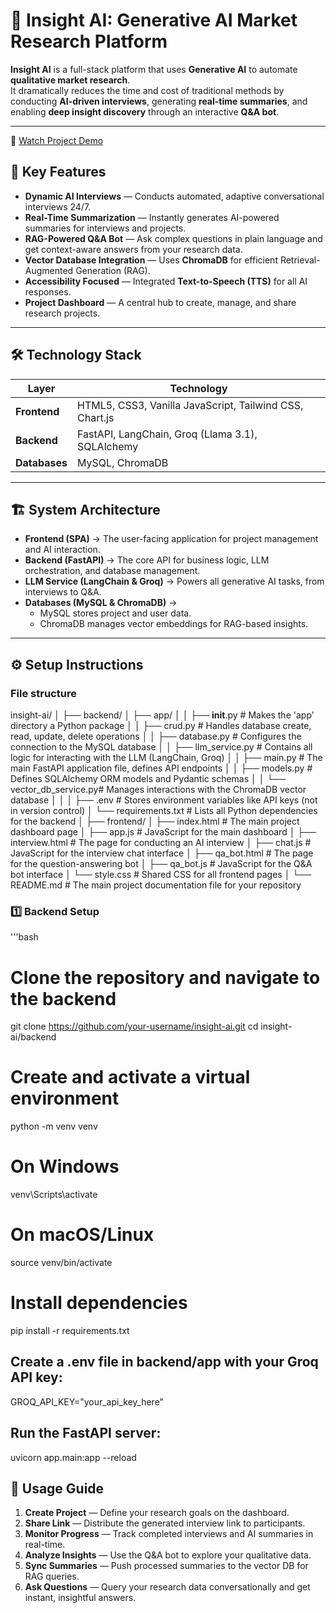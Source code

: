# 🤖 Insight AI: Generative AI Market Research Platform

**Insight AI** is a full-stack platform that uses **Generative AI** to automate **qualitative market research**.  
It dramatically reduces the time and cost of traditional methods by conducting **AI-driven interviews**, generating **real-time summaries**, and enabling **deep insight discovery** through an interactive **Q&A bot**.

---
🎥 [Watch Project Demo](https://drive.google.com/file/d/1tQxIC6TF5igCLpBx5gw4qaZEmbKl9H4n/view?usp=drivesdk )


## 🚀 Key Features

- **Dynamic AI Interviews** — Conducts automated, adaptive conversational interviews 24/7.  
- **Real-Time Summarization** — Instantly generates AI-powered summaries for interviews and projects.  
- **RAG-Powered Q&A Bot** — Ask complex questions in plain language and get context-aware answers from your research data.  
- **Vector Database Integration** — Uses **ChromaDB** for efficient Retrieval-Augmented Generation (RAG).  
- **Accessibility Focused** — Integrated **Text-to-Speech (TTS)** for all AI responses.  
- **Project Dashboard** — A central hub to create, manage, and share research projects.

---

## 🛠️ Technology Stack

| Layer | Technology |
|-------|-------------|
| **Frontend** | HTML5, CSS3, Vanilla JavaScript, Tailwind CSS, Chart.js |
| **Backend** | FastAPI, LangChain, Groq (Llama 3.1), SQLAlchemy |
| **Databases** | MySQL, ChromaDB |

---

## 🏗️ System Architecture

- **Frontend (SPA)** → The user-facing application for project management and AI interaction.  
- **Backend (FastAPI)** → The core API for business logic, LLM orchestration, and database management.  
- **LLM Service (LangChain & Groq)** → Powers all generative AI tasks, from interviews to Q&A.  
- **Databases (MySQL & ChromaDB)** →  
  - MySQL stores project and user data.  
  - ChromaDB manages vector embeddings for RAG-based insights.

---

## ⚙️ Setup Instructions

### File structure

insight-ai/
│
├── backend/
│   ├── app/
│   │   ├── __init__.py         # Makes the 'app' directory a Python package
│   │   ├── crud.py             # Handles database create, read, update, delete operations
│   │   ├── database.py         # Configures the connection to the MySQL database
│   │   ├── llm_service.py      # Contains all logic for interacting with the LLM (LangChain, Groq)
│   │   ├── main.py             # The main FastAPI application file, defines API endpoints
│   │   ├── models.py           # Defines SQLAlchemy ORM models and Pydantic schemas
│   │   └── vector_db_service.py# Manages interactions with the ChromaDB vector database
│   │
│   ├── .env                    # Stores environment variables like API keys (not in version control)
│   └── requirements.txt        # Lists all Python dependencies for the backend
│
├── frontend/
│   ├── index.html              # The main project dashboard page
│   ├── app.js                  # JavaScript for the main dashboard
│   ├── interview.html          # The page for conducting an AI interview
│   ├── chat.js                 # JavaScript for the interview chat interface
│   ├── qa_bot.html             # The page for the question-answering bot
│   ├── qa_bot.js               # JavaScript for the Q&A bot interface
│   └── style.css               # Shared CSS for all frontend pages
│
└── README.md                   # The main project documentation file for your repository

### 1️⃣ Backend Setup

'''bash
# Clone the repository and navigate to the backend
git clone https://github.com/your-username/insight-ai.git
cd insight-ai/backend

# Create and activate a virtual environment
python -m venv venv
# On Windows
venv\Scripts\activate
# On macOS/Linux
source venv/bin/activate

# Install dependencies
pip install -r requirements.txt




##  Create a .env file in backend/app with your Groq API key:
GROQ_API_KEY="your_api_key_here"

## Run the FastAPI server:
uvicorn app.main:app --reload

## 📖 Usage Guide

1. **Create Project** — Define your research goals on the dashboard.  
2. **Share Link** — Distribute the generated interview link to participants.  
3. **Monitor Progress** — Track completed interviews and AI summaries in real-time.  
4. **Analyze Insights** — Use the Q&A bot to explore your qualitative data.  
5. **Sync Summaries** — Push processed summaries to the vector DB for RAG queries.  
6. **Ask Questions** — Query your research data conversationally and get instant, insightful answers.
